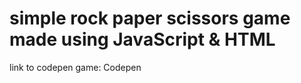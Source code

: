 # simple rock paper scissors game made using JavaScript & HTML

link to codepen game: Codepen [](https://codepen.io/Jiraiya96/pen/xxWdeEM) 
